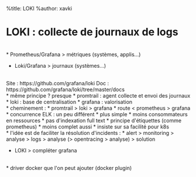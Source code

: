 %title: LOKI
%author: xavki


# LOKI : collecte de journaux de logs


<br>
* Prometheus/Grafana > métriques (systèmes, applis...)

* Loki/Grafana > journaux (systèmes...)

<br>
Site : https://github.com/grafana/loki
Doc : https://github.com/grafana/loki/tree/master/docs

<br>
* même principe ? presque
		* promtrail : agent collecte et envoi des journaux
		* loki : base de centralisation
		* grafana : valorisation

<br>
* cheminement :
	* promtrail > loki > grafana
	* route < prometheus > grafana

<br>
* concurrence ELK : un peu différent
		* plus simple
		* moins consommateurs en ressources
			* pas d'indexation full text
		* principe d'étiquettes (comme prometheus)
		* moins complet aussi
		* insiste sur sa facilité pour k8s

<br>
* l'idée est de faciliter la résolution d'incidents : 
		* alert > monitoring > analyse > logs > analyse (> opentracing > analyse) > solution

* LOKI > compléter grafana

<br>
* driver docker que l'on peut ajouter (docker plugin)



